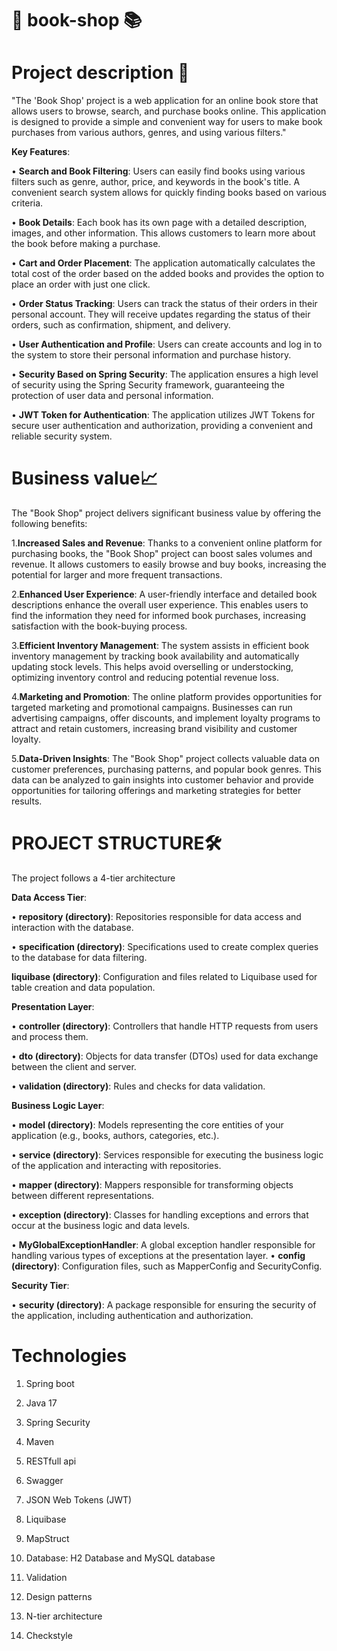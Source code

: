 # 📕 book-shop 📚
# Project description 👀
"The 'Book Shop' project is a web application for an online book store that allows users to browse, search, and purchase books online. This application is designed to provide a simple and convenient way for users to make book purchases from various authors, genres, and using various filters."

**Key Features**:

• **Search and Book Filtering**: Users can easily find books using various filters such as genre, author, price, and keywords in the book's title. A convenient search system allows for quickly finding books based on various criteria.

• **Book Details**:  Each book has its own page with a detailed description, images, and other information. This allows customers to learn more about the book before making a purchase.

• **Cart and Order Placement**:  The application automatically calculates the total cost of the order based on the added books and provides the option to place an order with just one click.

• **Order Status Tracking**:  Users can track the status of their orders in their personal account. They will receive updates regarding the status of their orders, such as confirmation, shipment, and delivery.

• **User Authentication and Profile**:  Users can create accounts and log in to the system to store their personal information and purchase history.

• **Security Based on Spring Security**:  The application ensures a high level of security using the Spring Security framework, guaranteeing the protection of user data and personal information.

• **JWT Token for Authentication**:  The application utilizes JWT Tokens for secure user authentication and authorization, providing a convenient and reliable security system.

# Business value📈
The "Book Shop" project delivers significant business value by offering the following benefits:

1.**Increased Sales and Revenue**: Thanks to a convenient online platform for purchasing books, the "Book Shop" project can boost sales volumes and revenue. It allows customers to easily browse and buy books, increasing the potential for larger and more frequent transactions.

2.**Enhanced User Experience**: A user-friendly interface and detailed book descriptions enhance the overall user experience. This enables users to find the information they need for informed book purchases, increasing satisfaction with the book-buying process.

3.**Efficient Inventory Management**: The system assists in efficient book inventory management by tracking book availability and automatically updating stock levels. This helps avoid overselling or understocking, optimizing inventory control and reducing potential revenue loss.

4.**Marketing and Promotion**: The online platform provides opportunities for targeted marketing and promotional campaigns. Businesses can run advertising campaigns, offer discounts, and implement loyalty programs to attract and retain customers, increasing brand visibility and customer loyalty.

5.**Data-Driven Insights**: The "Book Shop" project collects valuable data on customer preferences, purchasing patterns, and popular book genres. This data can be analyzed to gain insights into customer behavior and provide opportunities for tailoring offerings and marketing strategies for better results.

# PROJECT STRUCTURE🛠
The project follows a 4-tier architecture

**Data Access Tier**:

• **repository (directory)**: Repositories responsible for data access and interaction with the database.

• **specification (directory)**: Specifications used to create complex queries to the database for data filtering.

**liquibase (directory)**: Configuration and files related to Liquibase used for table creation and data population.

**Presentation Layer**:

• **controller (directory)**: Controllers that handle HTTP requests from users and process them.

• **dto (directory)**: Objects for data transfer (DTOs) used for data exchange between the client and server.

• **validation (directory)**: Rules and checks for data validation.

**Business Logic Layer**:

• **model (directory)**: Models representing the core entities of your application (e.g., books, authors, categories, etc.).

• **service (directory)**: Services responsible for executing the business logic of the application and interacting with repositories.

• **mapper (directory)**: Mappers responsible for transforming objects between different representations.

• **exception (directory)**: Classes for handling exceptions and errors that occur at the business logic and data levels.

• **MyGlobalExceptionHandler**: A global exception handler responsible for handling various types of exceptions at the presentation layer.
• **config (directory)**: Configuration files, such as MapperConfig and SecurityConfig.

**Security Tier**:

• **security (directory)**: A package responsible for ensuring the security of the application, including authentication and authorization.

# Technologies

1. Spring boot

2. Java 17

3. Spring Security

4. Maven

5. RESTfull api

6. Swagger

7. JSON Web Tokens (JWT)

8. Liquibase

9. MapStruct

10. Database: H2 Database and MySQL database

11. Validation

12. Design patterns

13. N-tier architecture

14. Checkstyle
